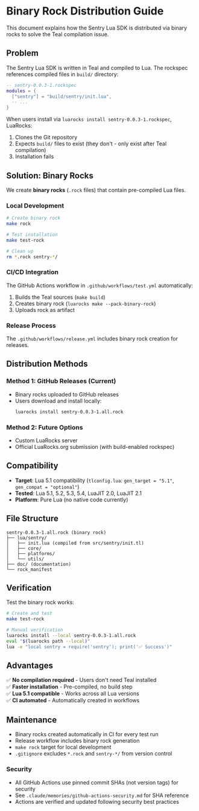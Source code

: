 # Binary Rock Distribution Guide

This document explains how the Sentry Lua SDK is distributed via binary rocks to solve the Teal compilation issue.

## Problem

The Sentry Lua SDK is written in Teal and compiled to Lua. The rockspec references compiled files in `build/` directory:

```lua
-- sentry-0.0.3-1.rockspec
modules = {
  ["sentry"] = "build/sentry/init.lua",
  -- ...
}
```

When users install via `luarocks install sentry-0.0.3-1.rockspec`, LuaRocks:
1. Clones the Git repository 
2. Expects `build/` files to exist (they don't - only exist after Teal compilation)
3. Installation fails

## Solution: Binary Rocks

We create **binary rocks** (`.rock` files) that contain pre-compiled Lua files.

### Local Development

```bash
# Create binary rock
make rock

# Test installation
make test-rock

# Clean up
rm *.rock sentry-*/
```

### CI/CD Integration

The GitHub Actions workflow in `.github/workflows/test.yml` automatically:
1. Builds the Teal sources (`make build`)
2. Creates binary rock (`luarocks make --pack-binary-rock`) 
3. Uploads rock as artifact

### Release Process

The `.github/workflows/release.yml` includes binary rock creation for releases.

## Distribution Methods

### Method 1: GitHub Releases (Current)
- Binary rocks uploaded to GitHub releases
- Users download and install locally:
  ```bash
  luarocks install sentry-0.0.3-1.all.rock
  ```

### Method 2: Future Options
- Custom LuaRocks server
- Official LuaRocks.org submission (with build-enabled rockspec)

## Compatibility

- **Target**: Lua 5.1 compatibility (`tlconfig.lua`: `gen_target = "5.1"`, `gen_compat = "optional"`)
- **Tested**: Lua 5.1, 5.2, 5.3, 5.4, LuaJIT 2.0, LuaJIT 2.1
- **Platform**: Pure Lua (no native code currently)

## File Structure

```
sentry-0.0.3-1.all.rock (binary rock)
├── lua/sentry/
│   ├── init.lua (compiled from src/sentry/init.tl)
│   ├── core/
│   ├── platforms/
│   └── utils/
├── doc/ (documentation)
└── rock_manifest
```

## Verification

Test the binary rock works:

```bash
# Create and test
make test-rock

# Manual verification
luarocks install --local sentry-0.0.3-1.all.rock
eval "$(luarocks path --local)"
lua -e "local sentry = require('sentry'); print('✅ Success')"
```

## Advantages

✅ **No compilation required** - Users don't need Teal installed  
✅ **Faster installation** - Pre-compiled, no build step  
✅ **Lua 5.1 compatible** - Works across all Lua versions  
✅ **CI automated** - Automatically created in workflows  

## Maintenance

- Binary rocks created automatically in CI for every test run
- Release workflow includes binary rock generation
- `make rock` target for local development
- `.gitignore` excludes `*.rock` and `sentry-*/` from version control

### Security

- All GitHub Actions use pinned commit SHAs (not version tags) for security
- See `.claude/memories/github-actions-security.md` for SHA reference
- Actions are verified and updated following security best practices